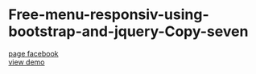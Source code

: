 # Free-menu-responsiv-using-bootstrap-and-jquery-Copy-seven
<a href="https://www.facebook.com/Webi4u-670245179977567">page facebook</a><br/>
<a href="http://webi4u.com/web/article/Free-menu-responsiv-using-bootstrap-and-jquery-Copy-seven/page/0">view demo</a>
